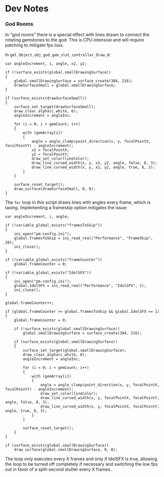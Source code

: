 # Dev Notes

### God Rooms

In "god rooms" there is a special effect with lines drawn to connect the rotating gemstones to the god. This is CPU intensive and will require patching to mitigate fps loss.

In `gml_Object_obj_god_gem_slot_controller_Draw_0`:

```gml
var angleIncrement, i, angle, x2, y2;

if (!surface_exists(global.smallDrawingSurface))
{
    global.smallDrawingSurface = surface_create(384, 216);
    drawSurfaceSmall = global.smallDrawingSurface;
}

if (surface_exists(drawSurfaceSmall))
{
    surface_set_target(drawSurfaceSmall);
    draw_clear_alpha(c_white, 0);
    angleIncrement = angleInc;
    
    for (i = 0; i < gemCount; i++)
    {
        with (gemArray[i])
        {
            angle = angle_clamp(point_direction(x, y, focalPointX, focalPointY) - angleIncrement);
            x2 = focalPointX;
            y2 = focalPointY;
            draw_set_color(lineColor);
            draw_line_curved_width(x, y, x2, y2, angle, false, 8, 3);
            draw_line_curved_width(x, y, x2, y2, angle, true, 8, 3);
        }
    }
    
    surface_reset_target();
    draw_surface(drawSurfaceSmall, 0, 0);
}
```

The `for` loop in this script draws lines with angles every frame, which is taxing. Implementing a frameskip option mitigates the issue:

```gml
var angleIncrement, i, angle;

if (!variable_global_exists("framesToSkip"))
{
    ini_open("pm-config.ini");
    global.framesToSkip = ini_read_real("Performance", "FrameSkip", 20);
    ini_close();
}

if (!variable_global_exists("frameCounter"))
    global.frameCounter = 0;

if (!variable_global_exists("IdolSFX"))
{
    ini_open("pm-config.ini");
    global.IdolSFX = ini_read_real("Performance", "IdolSFX", 1);
    ini_close();
}

global.frameCounter++;

if (global.frameCounter >= global.framesToSkip && global.IdolSFX == 1)
{
    global.frameCounter = 0;
    
    if (!surface_exists(global.smallDrawingSurface))
        global.smallDrawingSurface = surface_create(384, 216);
    
    if (surface_exists(global.smallDrawingSurface))
    {
        surface_set_target(global.smallDrawingSurface);
        draw_clear_alpha(c_white, 0);
        angleIncrement = angleInc;
        
        for (i = 0; i < gemCount; i++)
        {
            with (gemArray[i])
            {
                angle = angle_clamp(point_direction(x, y, focalPointX, focalPointY) - angleIncrement);
                draw_set_color(lineColor);
                draw_line_curved_width(x, y, focalPointX, focalPointY, angle, false, 8, 3);
                draw_line_curved_width(x, y, focalPointX, focalPointY, angle, true, 8, 3);
            }
        }
        
        surface_reset_target();
    }
}

if (surface_exists(global.smallDrawingSurface))
    draw_surface(global.smallDrawingSurface, 0, 0);
```

The loop only executes every X frames and only if IdolSFX is true, allowing the loop to be turned off completely if necessary and switching the low fps out in favor of a split-second stutter every X frames.